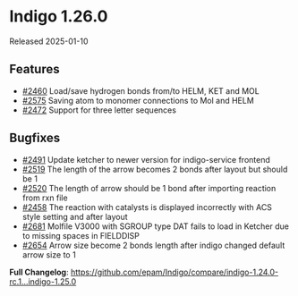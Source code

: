 # Indigo 1.26.0
Released 2025-01-10

## Features
* [#2460](https://github.com/epam/Indigo/issues/2460) Load/save hydrogen bonds from/to HELM, KET and MOL
* [#2575](https://github.com/epam/Indigo/issues/2575) Saving atom to monomer connections to Mol and HELM
* [#2472](https://github.com/epam/Indigo/issues/2472) Support for three letter sequences

## Bugfixes
* [#2491](https://github.com/epam/Indigo/issues/2491) Update ketcher to newer version for indigo-service frontend
* [#2519](https://github.com/epam/Indigo/issues/2519) The length of the arrow becomes 2 bonds after layout but should be 1
* [#2520](https://github.com/epam/Indigo/issues/2520) The length of arrow should be 1 bond after importing reaction from rxn file
* [#2458](https://github.com/epam/Indigo/issues/2458) The reaction with catalysts is displayed incorrectly with ACS style setting and after layout
* [#2681](https://github.com/epam/Indigo/issues/2681) Molfile V3000 with SGROUP type DAT fails to load in Ketcher due to missing spaces in FIELDDISP
* [#2654](https://github.com/epam/Indigo/issues/2654) Arrow size become 2 bonds length after indigo changed default arrow size to 1


**Full Changelog**: https://github.com/epam/Indigo/compare/indigo-1.24.0-rc.1...indigo-1.25.0
